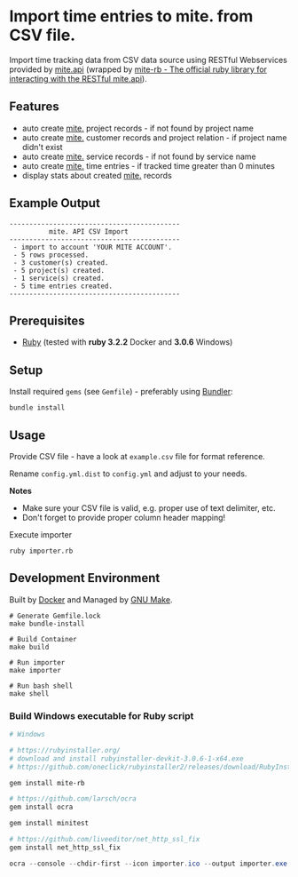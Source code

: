 # Import time entries to mite. from CSV file.

Import time tracking data from CSV data source using RESTful Webservices provided by [mite.api][mite.api] (wrapped by [mite-rb - The official ruby library for interacting with the RESTful mite.api][mite-rb]).

## Features
- auto create [mite.][mite] project records - if not found by project name
- auto create [mite.][mite] customer records and project relation - if project name didn't exist
- auto create [mite.][mite] service records - if not found by service name
- auto create [mite.][mite] time entries - if tracked time greater than 0 minutes
- display stats about created [mite.][mite] records

## Example Output

    -------------------------------------------
              mite. API CSV Import            
    -------------------------------------------
     - import to account 'YOUR MITE ACCOUNT'.
     - 5 rows processed.
     - 3 customer(s) created.
     - 5 project(s) created.
     - 1 service(s) created.
     - 5 time entries created.
    -------------------------------------------

## Prerequisites

- [Ruby][ruby] (tested with **ruby 3.2.2** Docker and **3.0.6** Windows)

## Setup

Install required `gems` (see `Gemfile`) - preferably using [Bundler][gembundler]:

    bundle install

## Usage

Provide CSV file - have a look at `example.csv` file for format reference.

Rename `config.yml.dist` to `config.yml` and adjust to your needs.

**Notes**

- Make sure your CSV file is valid, e.g. proper use of text delimiter, etc.
- Don't forget to provide proper column header mapping!

Execute importer

    ruby importer.rb

## Development Environment

Built by [Docker][docker] and Managed by [GNU Make][make].

[mite]: http://mite.yo.lk/ "mite."
[mite.api]: http://mite.yo.lk/en/api/index.html "mite.api"
[docker]: https://www.docker.com/ "Docker"
[make]: https://www.gnu.org/software/make/ "GNU Make"
[mite]: http://mite.yo.lk/ "mite. Sleek time tracking for teams & freelancers."
[mite-rb]: https://github.com/yolk/mite-rb "The official ruby library for interacting with the RESTful mite.api."
[ruby]: http://www.ruby-lang.org/ "Ruby"
[gembundler]: http://gembundler.com/ "Bundler: The best way to manage Ruby applications" 

```shell
# Generate Gemfile.lock
make bundle-install

# Build Container
make build

# Run importer
make importer

# Run bash shell
make shell
```

### Build Windows executable for Ruby script 



```powershell
# Windows

# https://rubyinstaller.org/
# download and install rubyinstaller-devkit-3.0.6-1-x64.exe
# https://github.com/oneclick/rubyinstaller2/releases/download/RubyInstaller-3.0.6-1/rubyinstaller-devkit-3.0.6-1-x64.exe

gem install mite-rb

# https://github.com/larsch/ocra
gem install ocra

gem install minitest

# https://github.com/liveeditor/net_http_ssl_fix
gem install net_http_ssl_fix

ocra --console --chdir-first --icon importer.ico --output importer.exe --no-enc --add-all-core --no-autoload --dll ruby_builtin_dlls\libssl-1_1-x64.dll --dll ruby_builtin_dlls\libyaml-0-2.dll --dll ruby_builtin_dlls\libgmp-10.dll --dll ruby_builtin_dlls\libcrypto-1_1-x64.dll --no-dep-run --gem-full --gemfile .\Gemfile .\importer.rb
```